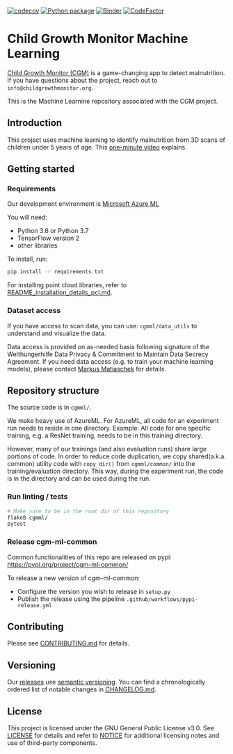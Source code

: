 [![codecov](https://codecov.io/gh/Welthungerhilfe/cgm-ml/branch/main/graph/badge.svg?token=LG8Q3NTVE1)](https://codecov.io/gh/Welthungerhilfe/cgm-ml)
[![Python package](https://github.com/Welthungerhilfe/cgm-ml/actions/workflows/continous-integration.yml/badge.svg?branch=main)](https://github.com/Welthungerhilfe/cgm-ml/actions/workflows/continous-integration.yml)
[![Binder](https://mybinder.org/badge_logo.svg)](https://mybinder.org/v2/gh/Welthungerhilfe/cgm-ml/HEAD)
[![CodeFactor](https://www.codefactor.io/repository/github/welthungerhilfe/cgm-ml/badge)](https://www.codefactor.io/repository/github/welthungerhilfe/cgm-ml)

# Child Growth Monitor Machine Learning

[Child Growth Monitor (CGM)](https://childgrowthmonitor.org) is a game-changing app to detect malnutrition.
If you have questions about the project, reach out to `info@childgrowthmonitor.org`.

This is the Machine Learnine repository associated with the CGM project.

## Introduction

This project uses machine learning to identify malnutrition from 3D scans of children under 5 years of age.
This [one-minute video](https://www.youtube.com/watch?v=f2doV43jdwg) explains.

## Getting started

### Requirements

Our development environment is [Microsoft Azure ML](https://azure.microsoft.com/en-us/services/machine-learning/#security)

You will need:
* Python 3.6 or Python 3.7
* TensorFlow version 2
* other libraries

To install, run:

```bash
pip install -r requirements.txt
```

For installing point cloud libraries, refer to
[README_installation_details_pcl.md](README_installation_details_pcl.md).

### Dataset access

If you have access to scan data, you can use: `cgmml/data_utils` to understand and visualize the data.

Data access is provided on as-needed basis following signature of the Welthungerhilfe Data Privacy & Commitment to
Maintain Data Secrecy Agreement. If you need data access (e.g. to train your machine learning models),
please contact [Markus Matiaschek](mailto:info@childgrowthmonitor.org) for details.

## Repository structure

The source code is in `cgmml/`.

We make heavy use of AzureML.
For AzureML, all code for an experiment run needs to reside in one directory.
Example: All code for one specific training, e.g. a ResNet training, needs to be in this training directory.

However, many of our trainings (and also evaluation runs) share large portions of code.
In order to reduce code duplication, we copy shared(a.k.a. common) utility code with `copy_dir()` from `cgmml/common/` into the training/evaluation directory.
This way, during the experiment run, the code is in the directory and can be used during the run.

### Run linting / tests

```bash
# Make sure to be in the root dir of this repository
flake8 cgmml/
pytest
```

### Release cgm-ml-common

Common functionalities of this repo are released on pypi: <https://pypi.org/project/cgm-ml-common/>

To release a new version of cgm-ml-common:
* Configure the version you wish to release in `setup.py`
* Publish the release using the pipeline `.github/workflows/pypi-release.yml`

## Contributing

Please see [CONTRIBUTING.md](CONTRIBUTING.md) for details.

## Versioning

Our [releases](https://github.com/Welthungerhilfe/cgm-ml/releases) use [semantic versioning](http://semver.org).
You can find a chronologically ordered list of notable changes in [CHANGELOG.md](CHANGELOG.md).

## License

This project is licensed under the GNU General Public License v3.0. See [LICENSE](LICENSE) for details and refer to [NOTICE](NOTICE) for additional licensing notes and use of third-party components.
